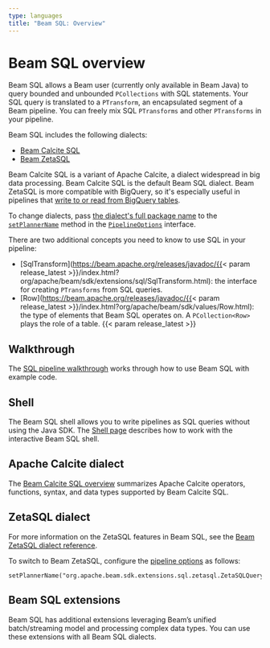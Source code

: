 ```yaml
---
type: languages
title: "Beam SQL: Overview"
---
```

<!--
Licensed under the Apache License, Version 2.0 (the "License");
you may not use this file except in compliance with the License.
You may obtain a copy of the License at

http://www.apache.org/licenses/LICENSE-2.0

Unless required by applicable law or agreed to in writing, software
distributed under the License is distributed on an "AS IS" BASIS,
WITHOUT WARRANTIES OR CONDITIONS OF ANY KIND, either express or implied.
See the License for the specific language governing permissions and
limitations under the License.
-->

# Beam SQL overview

Beam SQL allows a Beam user (currently only available in Beam Java) to query
bounded and unbounded `PCollections` with SQL statements. Your SQL query
is translated to a `PTransform`, an encapsulated segment of a Beam pipeline.
You can freely mix SQL `PTransforms` and other `PTransforms` in your pipeline.

Beam SQL includes the following dialects:

- [Beam Calcite SQL](https://calcite.apache.org)
- [Beam ZetaSQL](https://github.com/google/zetasql)

Beam Calcite SQL is a variant of Apache Calcite, a dialect widespread in
big data processing. Beam Calcite SQL is the default Beam SQL dialect. Beam ZetaSQL is more compatible with BigQuery, so it's especially useful in pipelines that [write to or read from BigQuery tables](https://beam.apache.org/releases/javadoc/current/org/apache/beam/sdk/io/gcp/bigquery/BigQueryIO.html).

To change dialects, pass [the dialect's full package name](https://beam.apache.org/releases/javadoc/current/org/apache/beam/sdk/extensions/sql/package-summary.html) to the [`setPlannerName`](https://beam.apache.org/releases/javadoc/current/org/apache/beam/sdk/extensions/sql/impl/BeamSqlPipelineOptions.html#setPlannerName-java.lang.String-) method in the [`PipelineOptions`](https://beam.apache.org/releases/javadoc/2.15.0/org/apache/beam/sdk/options/PipelineOptions.html) interface.

There are two additional concepts you need to know to use SQL in your pipeline:

 - [SqlTransform](https://beam.apache.org/releases/javadoc/{{< param release_latest >}}/index.html?org/apache/beam/sdk/extensions/sql/SqlTransform.html): the interface for creating `PTransforms` from SQL queries.
 - [Row](https://beam.apache.org/releases/javadoc/{{< param release_latest >}}/index.html?org/apache/beam/sdk/values/Row.html):
   the type of elements that Beam SQL operates on. A `PCollection<Row>` plays the role of a table.
{{< param release_latest >}}
## Walkthrough
The [SQL pipeline walkthrough](/documentation/dsls/sql/walkthrough) works through how to use Beam SQL with example code.

## Shell
The Beam SQL shell allows you to write pipelines as SQL queries without using the Java SDK. 
The [Shell page](/documentation/dsls/sql/shell) describes how to work with the interactive Beam SQL shell. 

## Apache Calcite dialect 
The [Beam Calcite SQL overview](/documentation/dsls/sql/calcite/overview) summarizes Apache Calcite operators,
functions, syntax, and data types supported by Beam Calcite SQL.

## ZetaSQL dialect
For more information on the ZetaSQL features in Beam SQL, see the [Beam ZetaSQL dialect reference](/documentation/dsls/sql/zetasql/overview).

To switch to Beam ZetaSQL, configure the [pipeline options](https://beam.apache.org/releases/javadoc/2.15.0/org/apache/beam/sdk/options/PipelineOptions.html) as follows:
```
setPlannerName("org.apache.beam.sdk.extensions.sql.zetasql.ZetaSQLQueryPlanner")
```

## Beam SQL extensions
Beam SQL has additional extensions leveraging Beam’s unified batch/streaming model and processing complex data types. You can use these extensions with all Beam SQL dialects.